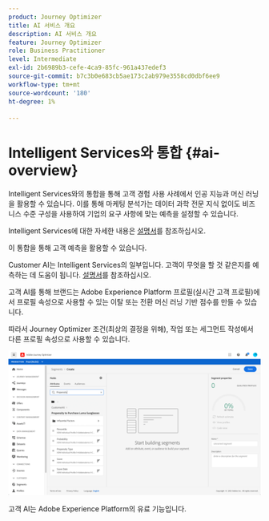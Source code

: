 ```yaml
---
product: Journey Optimizer
title: AI 서비스 개요
description: AI 서비스 개요
feature: Journey Optimizer
role: Business Practitioner
level: Intermediate
exl-id: 2b6989b3-cefe-4ca9-85fc-961a437edef3
source-git-commit: b7c3b0e683cb5ae173c2ab979e3558cd0dbf6ee9
workflow-type: tm+mt
source-wordcount: '180'
ht-degree: 1%

---
```


# Intelligent Services와 통합 {#ai-overview}

Intelligent Services와의 통합을 통해 고객 경험 사용 사례에서 인공 지능과 머신 러닝을 활용할 수 있습니다. 이를 통해 마케팅 분석가는 데이터 과학 전문 지식 없이도 비즈니스 수준 구성을 사용하여 기업의 요구 사항에 맞는 예측을 설정할 수 있습니다.

Intelligent Services에 대한 자세한 내용은 [설명서](https://docs.adobe.com/content/help/en/experience-platform/intelligent-services/home.html)를 참조하십시오.

이 통합을 통해 고객 예측을 활용할 수 있습니다.

Customer AI는 Intelligent Services의 일부입니다. 고객이 무엇을 할 것 같은지를 예측하는 데 도움이 됩니다. [설명서](https://docs.adobe.com/content/help/en/experience-platform/intelligent-services/customer-ai/overview.html)를 참조하십시오.

고객 AI를 통해 브랜드는 Adobe Experience Platform 프로필(실시간 고객 프로필)에서 프로필 속성으로 사용할 수 있는 이탈 또는 전환 머신 러닝 기반 점수를 만들 수 있습니다.

따라서 Journey Optimizer 조건(최상의 결정을 위해), 작업 또는 세그먼트 작성에서 다른 프로필 속성으로 사용할 수 있습니다.

![](../assets/customer-ai.png)

고객 AI는 Adobe Experience Platform의 유료 기능입니다.